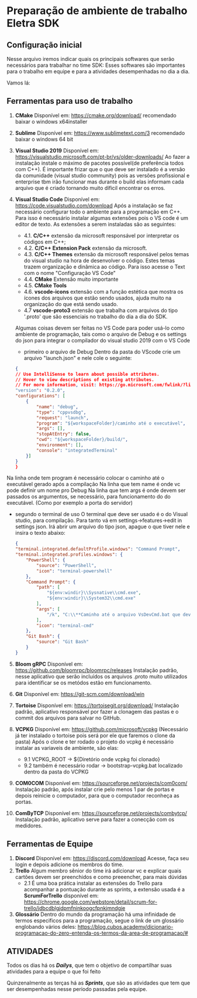 # Preparação de ambiente de trabalho Eletra SDK

## Configuração inicial 

Nesse arquivo iremos indicar quais os principais softwares que serão necessários para trabalhar no time SDK:
Esses softwares são importantes para o trabalho em equipe e para a atividades desempenhadas no dia a dia.

Vamos lá:

## Ferramentas para uso de trabalho

1. **CMake**
	Disponível em: https://cmake.org/download/
	recomendado baixar o windows x64installer
2. **Sublime**
	Disponível em: https://www.sublimetext.com/3
	recomendado baixar o windows 64 bit
3. **Visual Studio 2019**
	Disponível em: https://visualstudio.microsoft.com/pt-br/vs/older-downloads/
	Ao fazer a instalação instale o máximo de pacotes possível(de preferência todos com C++). É importante frizar que o que deve ser instalado é a versão da comunidade (visual studio community) pois as versões profissional e enterprise tbm irão funcionar mas durante o build elas informam cada arquivo que é criado tornando muito díficil encontrar os erros.
4. **Visual Studio Code**
	Disponível em: https://code.visualstudio.com/download
	Após a instalação se faz necessário configurar todo o ambiente para a programação em C++. Para isso é necessário instalar algumas extensões pois o VS code é um editor de texto. As extensões a serem instaladas são as seguintes: 
	- 4.1. **C/C++** extensão da microsoft responsável por interpretar os códigos em C++;
	- 4.2. **C/C++ Extension Pack** extensão da microsoft.
	- 4.3. **C/C++ Themes** extensão da microsoft responsável pelos temas do visual studio na hora de desenvolver o código. Estes temas trazem organização e dinâmica ao código. 
	Para isso acesse o Text com o nome "Configuração VS Code"
    - 4.4. **CMake** Extensão muito importante
    - 4.5. **CMake Tools** 
    - 4.6. **vscode-icons** extensão com a função estética que mostra os ícones dos arquivos que estão sendo usados, ajuda muito na organização do que está sendo usado.
    - 4.7 **vscode-proto3** extensão que trabalha com arquivos do tipo '.proto' que são essenciais no trabalho do dia a dia do SDK.

	Algumas coisas devem ser feitas no VS Code para poder usá-lo como ambiente de programação, tais como o arquivo de Debug e os settings do json para integrar o  compilador do visual studio 2019 com o VS Code
	- primeiro o arquivo de Debug
		Dentro da pasta do VScode crie um arquivo "launch.json" e nele cole o seguinte:
	```json
	{
	// Use IntelliSense to learn about possible attributes.
    // Hover to view descriptions of existing attributes.
    // For more information, visit: https://go.microsoft.com/fwlink/?linkid=830387
    "version": "0.2.0",
    "configurations": [
        {
            "name": "debug",
            "type": "cppvsdbg",
            "request": "launch",
            "program": "${workspaceFolder}/caminho até o executável",
            "args": [],
            "stopAtEntry": false,
            "cwd": "${workspaceFolder}/build/",
            "environment": [],
            "console": "integratedTerminal"
        }]
	}
	}

Na linha onde tem program é necessário colocar o caminho até o executável gerado após a compilação
Na linha que tem name é onde vc pode definir um nome pro Debug
Na linha que tem args é onde devem ser passados os argumentos, se necessário, para funcionamento do do executável. (Como por exemplo a porta do servidor)

- segundo o terminal de uso
	O terminal que deve ser usado é o do Visual studio, para compilação. Para tanto vá em settings->features->edit in settings json. Irá abrir um arquivo do tipo json, apague o que tiver nele e insira o texto abaixo:

	```json
	{   
    "terminal.integrated.defaultProfile.windows": "Command Prompt",
    "terminal.integrated.profiles.windows": {
        "PowerShell": {
            "source": "PowerShell",
            "icon": "terminal-powershell"
        },
        "Command Prompt": {
            "path": [
                "${env:windir}\\Sysnative\\cmd.exe",
                "${env:windir}\\System32\\cmd.exe"
            ],
            "args": [
                "/k", "C:\\**Caminho até o arquivo VsDevCmd.bat que deve estar dentro da pasta do visual studio**\\VsDevCmd.bat"        
            ],
            "icon": "terminal-cmd"
        },
        "Git Bash": {
            "source": "Git Bash"
        }
    }

5. **Bloom gRPC**
	Disponível em: https://github.com/bloomrpc/bloomrpc/releases
	Instalação padrão, nesse aplicativo que serão incluídos os arquivos .proto muito utilizados para identificar se os metódos estão em funcionamento.

8. **Git**
	Disponível em: https://git-scm.com/download/win

7. **Tortoise**
	Disponível em: https://tortoisegit.org/download/
	Instalação padrão, aplicativo  responsável por fazer a clonagem das pastas e o commit dos  arquivos para salvar no GitHub.

9. **VCPKG**
	Disponível em: https://github.com/microsoft/vcpkg 
	(Necessário já ter instalado o tortoise pois será por ele que faremos o clone da pasta)
	Após o clone e ter rodado o projeto do vcpkg é necessário instalar as variaveis de ambiente, são elas: 
    * 9.1 VCPKG_ROOT -> ${Diretório onde vcpkg foi clonado}
    * 9.2 também é necessário rodar -> bootstrap-vcpkg.bat localizado dentro da pasta do VCPKG

10. **COM0COM**
	Disponível em: https://sourceforge.net/projects/com0com/
	Instalação padrão, após instalar crie pelo menos 1 par de portas e depois reinicie o computador, para que o computador reconheça as portas.

11. **ComByTCP**
	Disponível em: https://sourceforge.net/projects/combytcp/
	Instalação padrão, aplicativo serve para fazer a conecção com os medidores.

## Ferramentas de Equipe

1. **Discord**
	Disponível em: https://discord.com/download
	Acesse, faça seu login e depois adicione os membros do time.
2. **Trello**
    Algum membro sênior do time irá adicionar vc e explicar quais cartões devem ser preenchidos e como preeencher, para mais dúvidas 
    * 2.1 É uma boa prática instalar as extensões do Trello para acompanhar a pontuação durante as sprints, a extensão usada é a 
    **ScrumForTrello** disponível em: https://chrome.google.com/webstore/detail/scrum-for-trello/jdbcdblgjdpmfninkoogcfpnkjmndgje
3. **Glossário**
	Dentro do mundo da programação há uma infinidade de termos especificos para a programação, segue o link de um glossário englobando vários deles:
	https://blog.cubos.academy/dicionario-programacao-do-zero-entenda-os-termos-da-area-de-programacao/# 	


## ATIVIDADES
Todos os dias há os ***Dailys***, que tem o objetivo de compartilhar suas atividades para a equipe o que foi feito

Quinzenalmente as terças há as ***Sprints***, que são as atividades que tem que ser desempenhadas nesse periodo passadas pela equipe.

